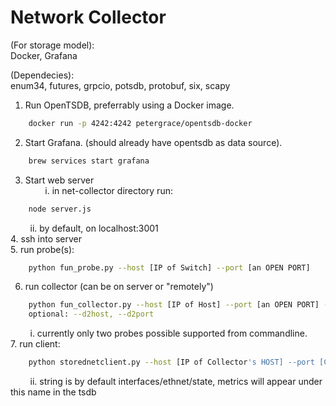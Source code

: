 # Network Collector

(For storage model):  
Docker, Grafana  

(Dependecies):  
enum34, futures, grpcio, potsdb, protobuf, six, scapy  

1. Run OpenTSDB, preferrably using a Docker image.
```sh
    docker run -p 4242:4242 petergrace/opentsdb-docker
```
2. Start Grafana. (should already have opentsdb as data source).
```sh
    brew services start grafana
```
3. Start web server  
&nbsp;&nbsp;&nbsp;&nbsp;&nbsp;&nbsp;&nbsp;&nbsp;i. in net-collector directory run: 
```sh
    node server.js
```  
&nbsp;&nbsp;&nbsp;&nbsp;&nbsp;&nbsp;&nbsp;&nbsp;ii. by default, on localhost:3001  
4. ssh into server  
5. run probe(s):  

```sh
    python fun_probe.py --host [IP of Switch] --port [an OPEN PORT]
```
6. run collector (can be on server or "remotely")
```sh
    python fun_collector.py --host [IP of Host] --port [an OPEN PORT] --d1host [First Probe's Host IP] --d1port [first probe's port] 
    optional: --d2host, --d2port
```
&nbsp;&nbsp;&nbsp;&nbsp;&nbsp;&nbsp;&nbsp;&nbsp;i. currently only two probes possible supported from commandline.  
7. run client:
```sh
    python storednetclient.py --host [IP of Collector's HOST] --port [Collector's PORT] --subscribe ["any/separated/string"]
```  
&nbsp;&nbsp;&nbsp;&nbsp;&nbsp;&nbsp;&nbsp;&nbsp;ii. string is by default interfaces/ethnet/state, metrics will appear under this name in the tsdb
